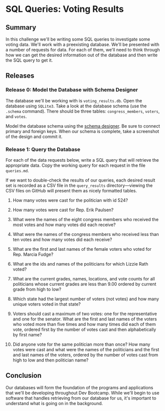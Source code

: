 # SQL Queries: Voting Results 
 
## Summary 
In this challenge we'll be writing some SQL queries to investigate some voting data.  We'll work with a preexisting database.  We'll be presented with a number of requests for data.  For each of them, we'll need to think through how we can get the desired information out of the database and then write the SQL query to get it.
 

## Releases
### Release 0:  Model the Database with Schema Designer
The database we'll be working with is `voting_results.db`.  Open the database using `SQLite3`.  Take a look at the database schema (use the `.schema` command).  There should be three tables: `congress_members`, `voters`, and `votes`.

Model the database schema using the [schema designer].  Be sure to connect primary and foreign keys.  When our schema is complete, take a screenshot of the design and commit it.


### Release 1: Query the Database
For each of the data requests below, write a SQL query that will retrieve the appropriate data.  Copy the working query for each request in the file `queries.md`.

If we want to double-check the results of our queries, each desired result set is recorded as a CSV file in the `query_results` directory—viewing the CSV files on GitHub will present them as nicely formatted tables.


1. How many votes were cast for the politician with id 524?

2. How many votes were cast for Rep. Erik Paulsen?

3. What were the names of the eight congress members who received the most votes and how many votes did each receive?

4. What were the names of the congress members who received less than ten votes and how many votes did each receive?

5. What are the first and last names of the female voters who voted for Rep. Marcia Fudge?

6. What are the ids and names of the politicians for which Lizzie Rath voted?

7. What are the current grades, names, locations, and vote counts for all politicians whose current grades are less than 9.00 ordered by current grade from high to low?

8. Which state had the largest number of voters (not votes) and how many unique voters voted in that state?

9. Voters should cast a maximum of two votes: one for the representative and one for the senator.  What are the first and last names of the voters who voted more than five times and how many times did each of them vote, ordered first by the number of votes cast and then alphabetically by first name?

10. Did anyone vote for the same politician more than once?  How many votes were cast and what were the names of the politicians and the first and last names of the voters, ordered by the number of votes cast from high to low and then politician name?


## Conclusion
Our databases will form the foundation of the programs and applications that we'll be developing throughout Dev Bootcamp.  While we'll begin to use software that handles retrieving from our database for us, it's important to understand what is going on in the background.

[schema designer]: https://schemadesigner.devbootcamp.com/
